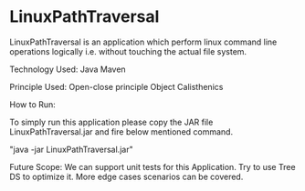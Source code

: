 # LinuxPathTraversal

LinuxPathTraversal is an application which perform linux command line operations logically i.e. without touching the actual file system.

Technology Used:
Java
Maven

Principle Used:
Open-close principle
Object Calisthenics

How to Run:

To simply run this application please copy the JAR file LinuxPathTraversal.jar and fire below mentioned command.

"java -jar LinuxPathTraversal.jar"
 

Future Scope:
We can support unit tests for this Application.
Try to use Tree DS to optimize it.
More edge cases scenarios can be covered.